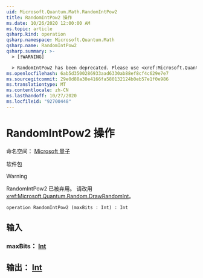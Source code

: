 ```yaml
---
uid: Microsoft.Quantum.Math.RandomIntPow2
title: RandomIntPow2 操作
ms.date: 10/26/2020 12:00:00 AM
ms.topic: article
qsharp.kind: operation
qsharp.namespace: Microsoft.Quantum.Math
qsharp.name: RandomIntPow2
qsharp.summary: >-
  > [!WARNING]

  > RandomIntPow2 has been deprecated. Please use <xref:Microsoft.Quantum.Random.DrawRandomInt> instead.
ms.openlocfilehash: 6ab5d3500286933aad6330ab88ef8cf4c629e7e7
ms.sourcegitcommit: 29e0d88a30e4166fa580132124b0eb57e1f0e986
ms.translationtype: MT
ms.contentlocale: zh-CN
ms.lasthandoff: 10/27/2020
ms.locfileid: "92700448"
---
```

# <a name="randomintpow2-operation"></a>RandomIntPow2 操作

命名空间： [Microsoft 量子](xref:Microsoft.Quantum.Math)

软件包 [](https://nuget.org/packages/)


> [!WARNING]
> RandomIntPow2 已被弃用。 请改用 <xref:Microsoft.Quantum.Random.DrawRandomInt>。



```qsharp
operation RandomIntPow2 (maxBits : Int) : Int
```


## <a name="input"></a>输入

### <a name="maxbits--int"></a>maxBits： [Int](xref:microsoft.quantum.lang-ref.int)





## <a name="output--int"></a>输出： [Int](xref:microsoft.quantum.lang-ref.int)

